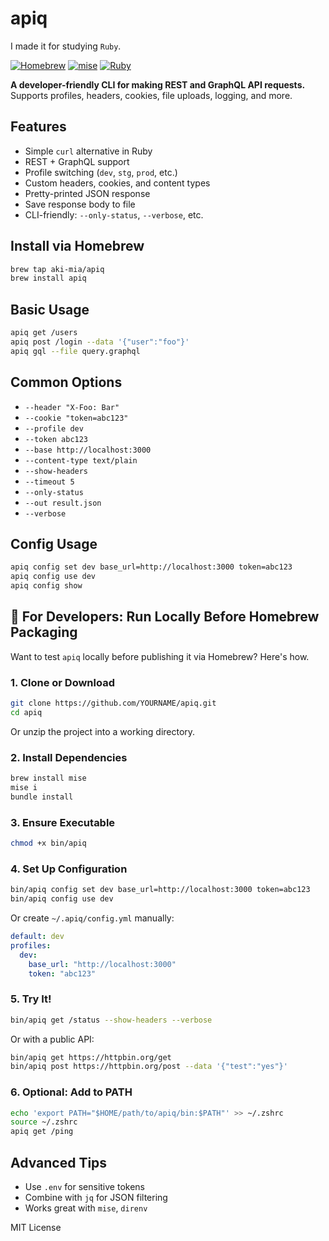 # apiq

I made it for studying `Ruby`.

[![Homebrew](https://img.shields.io/badge/homebrew-install-brightgreen)](https://github.com/aki-mia/homebrew-apiq)
[![mise](https://img.shields.io/badge/mise-install-brightgreen)](https://mise.jdx.dev/)
[![Ruby](https://img.shields.io/badge/ruby-%3E=3.3-red)](https://www.ruby-lang.org/en/)

**A developer-friendly CLI for making REST and GraphQL API requests.**
Supports profiles, headers, cookies, file uploads, logging, and more.

## Features

- Simple `curl` alternative in Ruby
- REST + GraphQL support
- Profile switching (`dev`, `stg`, `prod`, etc.)
- Custom headers, cookies, and content types
- Pretty-printed JSON response
- Save response body to file
- CLI-friendly: `--only-status`, `--verbose`, etc.

## Install via Homebrew

```bash
brew tap aki-mia/apiq
brew install apiq
```

## Basic Usage

```bash
apiq get /users
apiq post /login --data '{"user":"foo"}'
apiq gql --file query.graphql
```

## Common Options

- `--header "X-Foo: Bar"`
- `--cookie "token=abc123"`
- `--profile dev`
- `--token abc123`
- `--base http://localhost:3000`
- `--content-type text/plain`
- `--show-headers`
- `--timeout 5`
- `--only-status`
- `--out result.json`
- `--verbose`

## Config Usage

```bash
apiq config set dev base_url=http://localhost:3000 token=abc123
apiq config use dev
apiq config show
```

## 🔧 For Developers: Run Locally Before Homebrew Packaging

Want to test `apiq` locally before publishing it via Homebrew? Here's how.

### 1. Clone or Download

```bash
git clone https://github.com/YOURNAME/apiq.git
cd apiq
```

Or unzip the project into a working directory.

### 2. Install Dependencies

```bash
brew install mise
mise i
bundle install
```

### 3. Ensure Executable

```bash
chmod +x bin/apiq
```

### 4. Set Up Configuration

```bash
bin/apiq config set dev base_url=http://localhost:3000 token=abc123
bin/apiq config use dev
```

Or create `~/.apiq/config.yml` manually:

```yaml
default: dev
profiles:
  dev:
    base_url: "http://localhost:3000"
    token: "abc123"
```

### 5. Try It!

```bash
bin/apiq get /status --show-headers --verbose
```

Or with a public API:

```bash
bin/apiq get https://httpbin.org/get
bin/apiq post https://httpbin.org/post --data '{"test":"yes"}'
```

### 6. Optional: Add to PATH

```bash
echo 'export PATH="$HOME/path/to/apiq/bin:$PATH"' >> ~/.zshrc
source ~/.zshrc
apiq get /ping
```

## Advanced Tips

- Use `.env` for sensitive tokens
- Combine with `jq` for JSON filtering
- Works great with `mise`, `direnv`

MIT License
